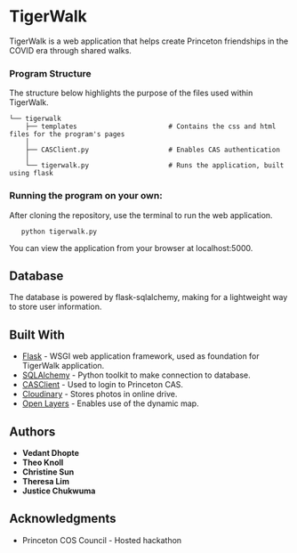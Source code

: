 # TigerWalk

TigerWalk is a web application that helps create Princeton
friendships in the COVID era through shared walks. 


### Program Structure

The structure below highlights the purpose of the files used within TigerWalk. 

    └── tigerwalk
        ├── templates                       # Contains the css and html files for the program's pages
        │  
        ├── CASClient.py                    # Enables CAS authentication
        │  
        └── tigerwalk.py                    # Runs the application, built using flask

### Running the program on your own:

After cloning the repository, use the terminal to run the web application.
 ```
    python tigerwalk.py
 ```
You can view the application from your browser at localhost:5000.

## Database
The database is powered by flask-sqlalchemy, making for a lightweight way to store user information.

## Built With
* [Flask](https://flask.palletsprojects.com/en/1.1.x/) - WSGI web application framework, used as foundation for TigerWalk application.
* [SQLAlchemy](https://www.sqlalchemy.org/) - Python toolkit to make connection to database.
* [CASClient](https://www.psycopg.org/) - Used to login to Princeton CAS.
* [Cloudinary](https://cloudinary.com/) - Stores photos in online drive.
* [Open Layers](https://openlayers.org/) - Enables use of the dynamic map.

## Authors

* **Vedant Dhopte**
* **Theo Knoll**
* **Christine Sun**
* **Theresa Lim**
* **Justice Chukwuma**
 

## Acknowledgments

* Princeton COS Council - Hosted hackathon